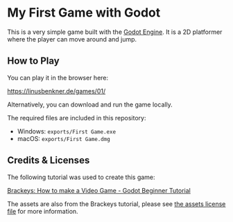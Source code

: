 # My First Game with Godot

This is a very simple game built with the [Godot Engine](https://godotengine.org/). It is a 2D platformer where the player can move around and jump.

## How to Play

You can play it in the browser here:

https://linusbenkner.de/games/01/

Alternatively, you can download and run the game locally.

The required files are included in this repository:
- Windows: `exports/First Game.exe`
- macOS: `exports/First Game.dmg`

## Credits & Licenses

The following tutorial was used to create this game:

[Brackeys: How to make a Video Game - Godot Beginner Tutorial](https://www.youtube.com/watch?v=LOhfqjmasi0)

The assets are also from the Brackeys tutorial, please see [the assets license file](assets/LICENSE%20%26%20CREDITS.txt) for more information.

